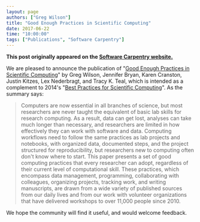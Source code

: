 ```yaml
---
layout: page
authors: ["Greg Wilson"]
title: "Good Enough Practices in Scientific Computing"
date: 2017-06-22
time: "10:00:00"
tags: ["Publications", "Software Carpentry"]
---
```


<p><b>This post originally appeared on the <a href="https://software-carpentry.org/">Software Carpentry website.</a></b></p>

We are pleased to announce the publication of
"[Good Enough Practices in Scientific Computing](http://journals.plos.org/ploscompbiol/article?id=10.1371/journal.pcbi.1005510)"
by Greg Wilson, Jennifer Bryan, Karen Cranston, Justin Kitzes, Lex Nederbragt, and Tracy K. Teal,
which is intended as a complement to 2014's
"[Best Practices for Scientific Computing](http://journals.plos.org/plosbiology/article?id=10.1371/journal.pbio.1001745)".
As the summary says:

> Computers are now essential in all branches of science, but most
> researchers are never taught the equivalent of basic lab skills for
> research computing. As a result, data can get lost, analyses can
> take much longer than necessary, and researchers are limited in how
> effectively they can work with software and data. Computing
> workflows need to follow the same practices as lab projects and
> notebooks, with organized data, documented steps, and the project
> structured for reproducibility, but researchers new to computing
> often don't know where to start. This paper presents a set of good
> computing practices that every researcher can adopt, regardless of
> their current level of computational skill. These practices, which
> encompass data management, programming, collaborating with
> colleagues, organizing projects, tracking work, and writing
> manuscripts, are drawn from a wide variety of published sources from
> our daily lives and from our work with volunteer organizations that
> have delivered workshops to over 11,000 people since 2010.

We hope the community will find it useful,
and would welcome feedback.
